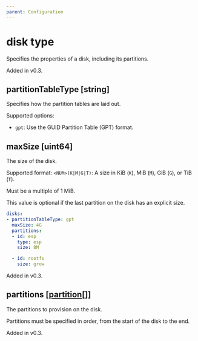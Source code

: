 ```yaml
---
parent: Configuration
---
```


# disk type

Specifies the properties of a disk, including its partitions.

Added in v0.3.

## partitionTableType [string]

Specifies how the partition tables are laid out.

Supported options:

- `gpt`: Use the GUID Partition Table (GPT) format.

## maxSize [uint64]

The size of the disk.

Supported format: `<NUM>(K|M|G|T)`: A size in KiB (`K`), MiB (`M`), GiB (`G`), or TiB
(`T`).

Must be a multiple of 1 MiB.

This value is optional if the last partition on the disk has an explicit size.

```yaml
disks:
- partitionTableType: gpt
  maxSize: 4G
  partitions:
  - id: esp
    type: esp
    size: 8M

  - id: rootfs
    size: grow
```

Added in v0.3.

## partitions [[partition](./partition.md)[]]

The partitions to provision on the disk.

Partitions must be specified in order, from the start of the disk to the end.

Added in v0.3.
